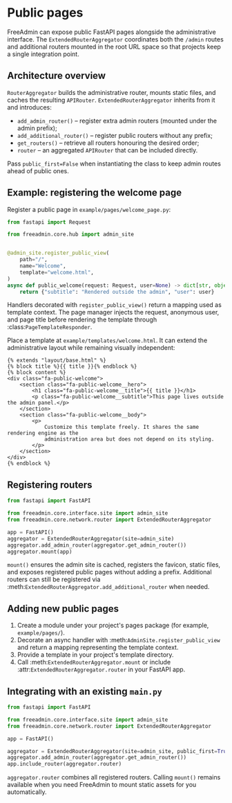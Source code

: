 # Public pages

FreeAdmin can expose public FastAPI pages alongside the administrative interface. The
`ExtendedRouterAggregator` coordinates both the `/admin` routes and additional routers
mounted in the root URL space so that projects keep a single integration point.

## Architecture overview

``RouterAggregator`` builds the administrative router, mounts static files, and caches
the resulting `APIRouter`. `ExtendedRouterAggregator` inherits from it and introduces:

- `add_admin_router()` – register extra admin routers (mounted under the admin prefix);
- `add_additional_router()` – register public routers without any prefix;
- `get_routers()` – retrieve all routers honouring the desired order;
- `router` – an aggregated `APIRouter` that can be included directly.

Pass `public_first=False` when instantiating the class to keep admin routes ahead of
public ones.

## Example: registering the welcome page

Register a public page in `example/pages/welcome_page.py`:

```python
from fastapi import Request

from freeadmin.core.hub import admin_site


@admin_site.register_public_view(
    path="/",
    name="Welcome",
    template="welcome.html",
)
async def public_welcome(request: Request, user=None) -> dict[str, object]:
    return {"subtitle": "Rendered outside the admin", "user": user}
```

Handlers decorated with `register_public_view()` return a mapping used as template
context. The page manager injects the request, anonymous user, and page title before
rendering the template through :class:`PageTemplateResponder`.

Place a template at `example/templates/welcome.html`. It can extend the
administrative layout while remaining visually independent:

```jinja
{% extends "layout/base.html" %}
{% block title %}{{ title }}{% endblock %}
{% block content %}
<div class="fa-public-welcome">
    <section class="fa-public-welcome__hero">
        <h1 class="fa-public-welcome__title">{{ title }}</h1>
        <p class="fa-public-welcome__subtitle">This page lives outside the admin panel.</p>
    </section>
    <section class="fa-public-welcome__body">
        <p>
            Customize this template freely. It shares the same rendering engine as the
            administration area but does not depend on its styling.
        </p>
    </section>
</div>
{% endblock %}
```

## Registering routers

```python
from fastapi import FastAPI

from freeadmin.core.interface.site import admin_site
from freeadmin.core.network.router import ExtendedRouterAggregator

app = FastAPI()
aggregator = ExtendedRouterAggregator(site=admin_site)
aggregator.add_admin_router(aggregator.get_admin_router())
aggregator.mount(app)
```

`mount()` ensures the admin site is cached, registers the favicon, static files, and
exposes registered public pages without adding a prefix. Additional routers can still
be registered via :meth:`ExtendedRouterAggregator.add_additional_router` when needed.

## Adding new public pages

1. Create a module under your project's pages package (for example,
   `example/pages/`).
2. Decorate an async handler with :meth:`AdminSite.register_public_view` and return a
   mapping representing the template context.
3. Provide a template in your project's template directory.
4. Call :meth:`ExtendedRouterAggregator.mount` or include
   :attr:`ExtendedRouterAggregator.router` in your FastAPI app.

## Integrating with an existing ``main.py``

```python
from fastapi import FastAPI

from freeadmin.core.interface.site import admin_site
from freeadmin.core.network.router import ExtendedRouterAggregator

app = FastAPI()

aggregator = ExtendedRouterAggregator(site=admin_site, public_first=True)
aggregator.add_admin_router(aggregator.get_admin_router())
app.include_router(aggregator.router)
```

`aggregator.router` combines all registered routers. Calling `mount()` remains
available when you need FreeAdmin to mount static assets for you automatically.
